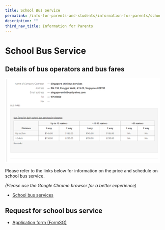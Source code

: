 ```yaml
---
title: School Bus Service
permalink: /info-for-parents-and-students/information-for-parents/school-bus-service/
description: ""
third_nav_title: Information for Parents
---
```

# **School Bus Service**

## Details of bus operators and bus fares

![Rates for school bus](/images/school-bus-2023.png)

Please refer to the links below for information on the price and schedule on school bus service.

_(Please use the Google Chrome browser for a better experience)_  

* [School bus services](https://www.moe.gov.sg/school-bus-services)

## Request for school bus service
* [Application form (FormSG)](https://form.gov.sg/651e58e03679720012d60657)
